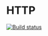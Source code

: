 # HTTP
[![Build status](https://ci.appveyor.com/api/projects/status/b3l0ltfnw537adsr?svg=true)](https://ci.appveyor.com/project/Kutimskii/ajs-http)
